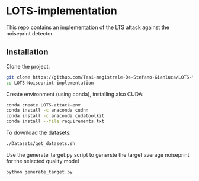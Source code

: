 # LOTS-implementation

This repo contains an implementation of the LTS attack against the noiseprint detector.

## Installation

Clone the project:
```bash
git clone https://github.com/Tesi-magistrale-De-Stefano-Gianluca/LOTS-Noiseprint-implementation.git
cd LOTS-Noiseprint-implementation
```

Create environment (using conda), installing also CUDA:
```bash
conda create LOTS-attack-env
conda install -c anaconda cudnn
conda install -c anaconda cudatoolkit
conda install --file requirements.txt
```

To download the datasets: 
```bash
./Datasets/get_datasets.sh
```

Use the generate_target.py script to generste the target average noiseprint for the selected quality model
```bash
python generate_target.py
```